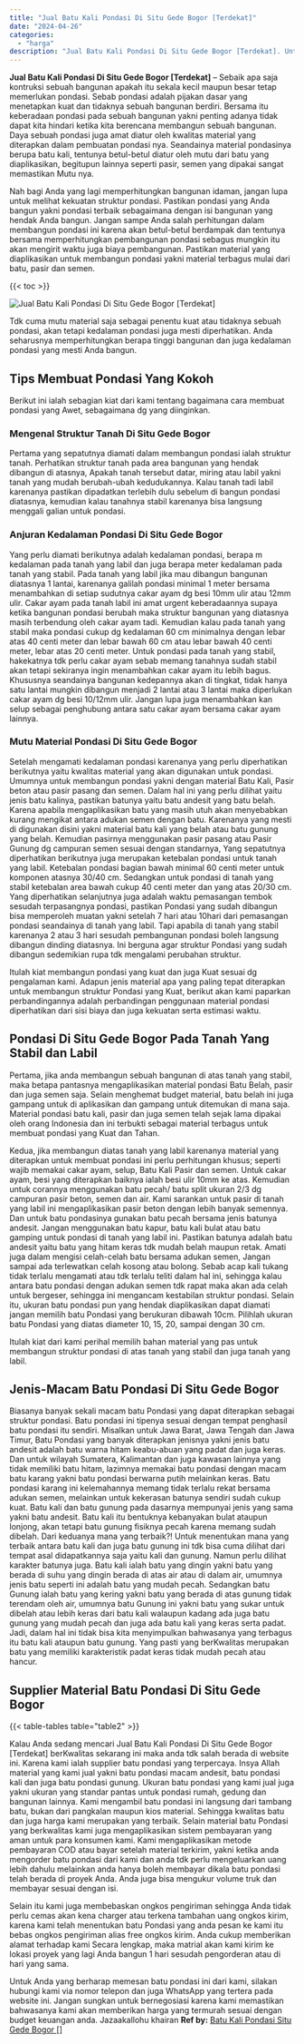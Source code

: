 ```yaml
---
title: "Jual Batu Kali Pondasi Di Situ Gede Bogor [Terdekat]"
date: "2024-04-26"
categories: 
  - "harga"
description: "Jual Batu Kali Pondasi Di Situ Gede Bogor [Terdekat]. Untuk Anda yang berharap memesan batu pondasi ini dari kami, silakan hubungi kami via nomor telepon dan..."
---
```


**Jual Batu Kali Pondasi Di Situ Gede Bogor \[Terdekat\]** – Sebaik apa saja kontruksi sebuah bangunan apakah itu sekala kecil maupun besar tetap memerlukan pondasi. Sebab pondasi adalah pijakan dasar yang menetapkan kuat dan tidaknya sebuah bangunan berdiri. Bersama itu keberadaan pondasi pada sebuah bangunan yakni penting adanya tidak dapat kita hindari ketika kita berencana membangun sebuah bangunan. Daya sebuah pondasi juga amat diatur oleh kwalitas material yang diterapkan dalam pembuatan pondasi nya. Seandainya material pondasinya berupa batu kali, tentunya betul-betul diatur oleh mutu dari batu yang diaplikasikan, begitupun lainnya seperti pasir, semen yang dipakai sangat memastikan Mutu nya.

Nah bagi Anda yang lagi memperhitungkan bangunan idaman, jangan lupa untuk melihat kekuatan struktur pondasi. Pastikan pondasi yang Anda bangun yakni pondasi terbaik sebagaimana dengan isi bangunan yang hendak Anda bangun. Jangan sampe Anda salah perhitungan dalam membangun pondasi ini karena akan betul-betul berdampak dan tentunya bersama memperhitungkan pembangunan pondasi sebagus mungkin itu akan mengirit waktu juga biaya pembangunan. Pastikan material yang diaplikasikan untuk membangun pondasi yakni material terbagus mulai dari batu, pasir dan semen.

{{< toc >}}

![Jual Batu Kali Pondasi Di Situ Gede Bogor [Terdekat]](/images/jual-batu-kali-15.png)

Tdk cuma mutu material saja sebagai penentu kuat atau tidaknya sebuah pondasi, akan tetapi kedalaman pondasi juga mesti diperhatikan. Anda seharusnya memperhitungkan berapa tinggi bangunan dan juga kedalaman pondasi yang mesti Anda bangun.

## Tips Membuat Pondasi Yang Kokoh

Berikut ini ialah sebagian kiat dari kami tentang bagaimana cara membuat pondasi yang Awet, sebagaimana dg yang diinginkan.

### Mengenal Struktur Tanah Di Situ Gede Bogor

Pertama yang sepatutnya diamati dalam membangun pondasi ialah struktur tanah. Perhatikan struktur tanah pada area bangunan yang hendak dibangun di atasnya, Apakah tanah tersebut datar, miring atau labil yakni tanah yang mudah berubah-ubah kedudukannya. Kalau tanah tadi labil karenanya pastikan dipadatkan terlebih dulu sebelum di bangun pondasi diatasnya, kemudian kalau tanahnya stabil karenanya bisa langsung menggali galian untuk pondasi.

### Anjuran Kedalaman Pondasi Di Situ Gede Bogor

Yang perlu diamati berikutnya adalah kedalaman pondasi, berapa m kedalaman pada tanah yang labil dan juga berapa meter kedalaman pada tanah yang stabil. Pada tanah yang labil jika mau dibangun bangunan diatasnya 1 lantai, karenanya galilah pondasi minimal 1 meter bersama menambahkan di setiap sudutnya cakar ayam dg besi 10mm ulir atau 12mm ulir. Cakar ayam pada tanah labil ini amat urgent keberadaannya supaya ketika bangunan pondasi berubah maka struktur bangunan yang diatasnya masih terbendung oleh cakar ayam tadi. Kemudian kalau pada tanah yang stabil maka pondasi cukup dg kedalaman 60 cm minimalnya dengan lebar atas 40 centi meter dan lebar bawah 60 cm atau lebar bawah 40 centi meter, lebar atas 20 centi meter. Untuk pondasi pada tanah yang stabil, hakekatnya tdk perlu cakar ayam sebab memang tanahnya sudah stabil akan tetapi sekiranya ingin menambahkan cakar ayam itu lebih bagus. Khususnya seandainya bangunan kedepannya akan di tingkat, tidak hanya satu lantai mungkin dibangun menjadi 2 lantai atau 3 lantai maka diperlukan cakar ayam dg besi 10/12mm ulir. Jangan lupa juga menambahkan kan selup sebagai penghubung antara satu cakar ayam bersama cakar ayam lainnya.

### Mutu Material Pondasi Di Situ Gede Bogor

Setelah mengamati kedalaman pondasi karenanya yang perlu diperhatikan berikutnya yaitu kwalitas material yang akan digunakan untuk pondasi. Umumnya untuk membangun pondasi yakni dengan material Batu Kali, Pasir beton atau pasir pasang dan semen. Dalam hal ini yang perlu dilihat yaitu jenis batu kalinya, pastikan batunya yaitu batu andesit yang batu belah. Karena apabila mengaplikasikan batu yang masih utuh akan menyebabkan kurang mengikat antara adukan semen dengan batu. Karenanya yang mesti di digunakan disini yakni material batu kali yang belah atau batu gunung yang belah. Kemudian pasirnya menggunakan pasir pasang atau Pasir Gunung dg campuran semen sesuai dengan standarnya, Yang sepatutnya diperhatikan berikutnya juga merupakan ketebalan pondasi untuk tanah yang labil. Ketebalan pondasi bagian bawah minimal 60 centi meter untuk komponen atasnya 30/40 cm. Sedangkan untuk pondasi di tanah yang stabil ketebalan area bawah cukup 40 centi meter dan yang atas 20/30 cm. Yang diperhatikan selanjutnya juga adalah waktu pemasangan tembok sesudah terpasangnya pondasi, pastikan Pondasi yang sudah dibangun bisa memperoleh muatan yakni setelah 7 hari atau 10hari dari pemasangan pondasi seandainya di tanah yang labil. Tapi apabila di tanah yang stabil karenanya 2 atau 3 hari sesudah pembangunan pondasi boleh langsung dibangun dinding diatasnya. Ini berguna agar struktur Pondasi yang sudah dibangun sedemikian rupa tdk mengalami perubahan struktur.

Itulah kiat membangun pondasi yang kuat dan juga Kuat sesuai dg pengalaman kami. Adapun jenis material apa yang paling tepat diterapkan untuk membangun struktur Pondasi yang Kuat, berikut akan kami paparkan perbandingannya adalah perbandingan penggunaan material pondasi diperhatikan dari sisi biaya dan juga kekuatan serta estimasi waktu.

## Pondasi Di Situ Gede Bogor Pada Tanah Yang Stabil dan Labil

Pertama, jika anda membangun sebuah bangunan di atas tanah yang stabil, maka betapa pantasnya mengaplikasikan material pondasi Batu Belah, pasir dan juga semen saja. Selain menghemat budget material, batu belah ini juga gampang untuk di aplikasikan dan gampang untuk ditemukan di mana saja. Material pondasi batu kali, pasir dan juga semen telah sejak lama dipakai oleh orang Indonesia dan ini terbukti sebagai material terbagus untuk membuat pondasi yang Kuat dan Tahan.

Kedua, jika membangun diatas tanah yang labil karenanya material yang diterapkan untuk membuat pondasi ini perlu perhitungan khusus; seperti wajib memakai cakar ayam, selup, Batu Kali Pasir dan semen. Untuk cakar ayam, besi yang diterapkan baiknya ialah besi ulir 10mm ke atas. Kemudian untuk corannya menggunakan batu pecah/ batu split ukuran 2/3 dg campuran pasir beton, semen dan air. Kami sarankan untuk pasir di tanah yang labil ini mengaplikasikan pasir beton dengan lebih banyak semennya. Dan untuk batu pondasinya gunakan batu pecah bersama jenis batunya andesit. Jangan menggunakan batu kapur, batu kali bulat atau batu gamping untuk pondasi di tanah yang labil ini. Pastikan batunya adalah batu andesit yaitu batu yang hitam keras tdk mudah belah maupun retak. Amati juga dalam mengisi celah-celah batu bersama adukan semen, Jangan sampai ada terlewatkan celah kosong atau bolong. Sebab acap kali tukang tidak terlalu mengamati atau tdk terlalu teliti dalam hal ini, sehingga kalau antara batu pondasi dengan adukan semen tdk rapat maka akan ada celah untuk bergeser, sehingga ini mengancam kestabilan struktur pondasi. Selain itu, ukuran batu pondasi pun yang hendak diaplikasikan dapat diamati jangan memilih batu Pondasi yang berukuran dibawah 10cm. Pilihlah ukuran batu Pondasi yang diatas diameter 10, 15, 20, sampai dengan 30 cm.

Itulah kiat dari kami perihal memilih bahan material yang pas untuk membangun struktur pondasi di atas tanah yang stabil dan juga tanah yang labil.

## Jenis-Macam Batu Pondasi Di Situ Gede Bogor

Biasanya banyak sekali macam batu Pondasi yang dapat diterapkan sebagai struktur pondasi. Batu pondasi ini tipenya sesuai dengan tempat penghasil batu pondasi itu sendiri. Misalkan untuk Jawa Barat, Jawa Tengah dan Jawa Timur, Batu Pondasi yang banyak diterapkan jenisnya yakni jenis batu andesit adalah batu warna hitam keabu-abuan yang padat dan juga keras. Dan untuk wilayah Sumatera, Kalimantan dan juga kawasan lainnya yang tidak memiliki batu hitam, lazimnya memakai batu pondasi dengan macam batu karang yakni batu pondasi berwarna putih melainkan keras. Batu pondasi karang ini kelemahannya memang tidak terlalu rekat bersama adukan semen, melainkan untuk kekerasan batunya sendiri sudah cukup kuat. Batu kali dan batu gunung pada dasarnya mempunyai jenis yang sama yakni batu andesit. Batu kali itu bentuknya kebanyakan bulat ataupun lonjong, akan tetapi batu gunung fisiknya pecah karena memang sudah dibelah. Dari keduanya mana yang terbaik?! Untuk menentukan mana yang terbaik antara batu kali dan juga batu gunung ini tdk bisa cuma dilihat dari tempat asal didapatkannya saja yaitu kali dan gunung. Namun perlu dilihat karakter batunya juga. Batu kali ialah batu yang dingin yakni batu yang berada di suhu yang dingin berada di atas air atau di dalam air, umumnya jenis batu seperti ini adalah batu yang mudah pecah. Sedangkan batu Gunung ialah batu yang kering yakni batu yang berada di atas gunung tidak terendam oleh air, umumnya batu Gunung ini yakni batu yang sukar untuk dibelah atau lebih keras dari batu kali walaupun kadang ada juga batu gunung yang mudah pecah dan juga ada batu kali yang keras serta padat. Jadi, dalam hal ini tidak bisa kita menyimpulkan bahwasanya yang terbagus itu batu kali ataupun batu gunung. Yang pasti yang berKwalitas merupakan batu yang memiliki karakteristik padat keras tidak mudah pecah atau hancur.

## Supplier Material Batu Pondasi Di Situ Gede Bogor

{{< table-tables table="table2" >}}

Kalau Anda sedang mencari Jual Batu Kali Pondasi Di Situ Gede Bogor \[Terdekat\] berKwalitas sekarang ini maka anda tdk salah berada di website ini. Karena kami ialah supplier batu pondasi yang terpercaya. Insya Allah material yang kami jual yakni batu pondasi macam andesit, batu pondasi kali dan juga batu pondasi gunung. Ukuran batu pondasi yang kami jual juga yakni ukuran yang standar pantas untuk pondasi rumah, gedung dan bangunan lainnya. Kami mengambil batu pondasi ini langsung dari tambang batu, bukan dari pangkalan maupun kios material. Sehingga kwalitas batu dan juga harga kami merupakan yang terbaik. Selain material batu Pondasi yang berkwalitas kami juga mengaplikasikan sistem pembayaran yang aman untuk para konsumen kami. Kami mengaplikasikan metode pembayaran COD atau bayar setelah material terkirim, yakni ketika anda mengorder batu pondasi dari kami dan anda tdk perlu mengeluarkan uang lebih dahulu melainkan anda hanya boleh membayar dikala batu pondasi telah berada di proyek Anda. Anda juga bisa mengukur volume truk dan membayar sesuai dengan isi.

Selain itu kami juga membebaskan ongkos pengiriman sehingga Anda tidak perlu cemas akan kena charger atau terkena tambahan uang ongkos kirim, karena kami telah menentukan batu Pondasi yang anda pesan ke kami itu bebas ongkos pengiriman alias free ongkos kirim. Anda cukup memberikan alamat terhadap kami Secara lengkap, maka matrial akan kami kirim ke lokasi proyek yang lagi Anda bangun 1 hari sesudah pengorderan atau di hari yang sama.

Untuk Anda yang berharap memesan batu pondasi ini dari kami, silakan hubungi kami via nomor telepon dan juga WhatsApp yang tertera pada website ini. Jangan sungkan untuk bernegosiasi karena kami memastikan bahwasanya kami akan memberikan harga yang termurah sesuai dengan budget keuangan anda. Jazaakallohu khairan
**Ref by:** [Batu Kali Pondasi Situ Gede Bogor []](https://id.wikipedia.org/wiki/Batu)
